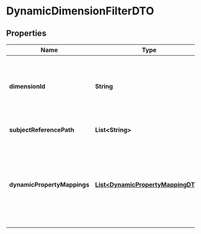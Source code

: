 

# DynamicDimensionFilterDTO


## Properties

| Name | Type | Description | Notes |
|------------ | ------------- | ------------- | -------------|
|**dimensionId** | **String** | The dimension ID associated with the dynamic dimension filter. |  [optional] |
|**subjectReferencePath** | **List&lt;String&gt;** | The subject reference path. |  [optional] |
|**dynamicPropertyMappings** | [**List&lt;DynamicPropertyMappingDTO&gt;**](DynamicPropertyMappingDTO.md) | A list of objects representing the dynamic property mappings associated with the dynamic dimension filter. |  [optional] |



